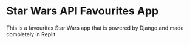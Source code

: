 # Star Wars API Favourites App

This is a favourites Star Wars app that is powered by Django and made completely in Replit